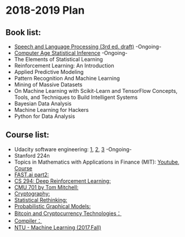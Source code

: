 # 2018-2019 Plan


## Book list:

* [Speech and Language Processing (3rd ed. draft)](https://web.stanford.edu/~jurafsky/slp3/) -Ongoing-
* [Computer Age Statistical Inference](https://web.stanford.edu/~hastie/CASI/) -Ongoing-
* The Elements of Statistical Learning
* Reinforcement Learning: An Introduction 
* Applied Predictive Modeling
* Pattern Recognition And Machine Learning
* Mining of Massive Datasets 
* On Machine Learning with Scikit-Learn and TensorFlow Concepts, Tools, and Techniques to Build Intelligent Systems
* Bayesian Data Analysis
* Machine Learning for Hackers
* Python for Data Analysis


## Course list:

* Udacity software engineering: [1](https://www.udacity.com/course/software-development-process--ud805), [2](https://www.udacity.com/course/software-architecture-design--ud821), [3](https://www.udacity.com/course/software-analysis-testing--ud333)  -Ongoing-
* Stanford 224n
* Topics in Mathematics with Applications in Finance (MIT): [Youtube](https://www.youtube.com/playlist?list=PLUl4u3cNGP63ctJIEC1UnZ0btsphnnoHR), [Course](https://ocw.mit.edu/courses/mathematics/18-s096-topics-in-mathematics-with-applications-in-finance-fall-2013)
* [FAST.ai part2:]( http://course.fast.ai/part2.html)
* [CS 294: Deep Reinforcement Learning:]( http://rll.berkeley.edu/deeprlcourse/)
* [CMU 701 by Tom Mitchell:]( http://www.cs.cmu.edu/~tom/10701_sp11/lectures.shtml)
* [Cryptography:]( https://www.coursera.org/learn/crypto )
* [Statistical Rethinking:]( http://xcelab.net/rm/statistical-rethinking/)
* [Probabilistic Graphical Models:]( https://www.coursera.org/specializations/probabilistic-graphical-models)
* [Bitcoin and Cryptocurrency Technologies：](https://www.coursera.org/learn/cryptocurrency)
* [Compiler：](https://lagunita.stanford.edu/courses/Engineering/Compilers/Fall2014/about)
* [NTU - Machine Learning (2017,Fall)]( http://speech.ee.ntu.edu.tw/~tlkagk/courses_ML17_2.html)

